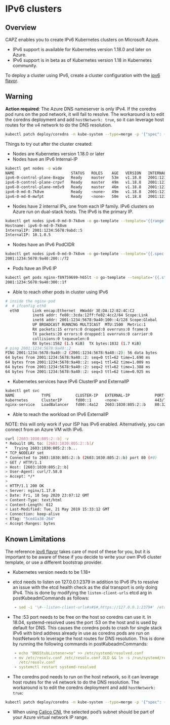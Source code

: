 # IPv6 clusters

## Overview

CAPZ enables you to create IPv6 Kubernetes clusters on Microsoft Azure.

- IPv6 support is available for Kubernetes version 1.18.0 and later on Azure.
- IPv6 support is in beta as of Kubernetes version 1.18 in Kubernetes community.

To deploy a cluster using IPv6, create a cluster configuration with the [ipv6 flavor](https://raw.githubusercontent.com/kubernetes-sigs/cluster-api-provider-azure/master/templates/cluster-template-ipv6.yaml).

<aside class="note warning">

<h1> Warning </h1>

**Action required**: The Azure DNS nameserver is only IPv4. If the coredns pod runs on the pod network, it will fail to resolve. 
The workaround is to edit the coredns deployment and add `hostNetwork: true`, so it can leverage host routes for the v4 network to do the DNS resolution.
```bash
kubectl patch deploy/coredns -n kube-system --type=merge -p '{"spec": {"template": {"spec":{"hostNetwork": true}}}}'
```

</aside>

Things to try out after the cluster created:

- Nodes are Kubernetes version 1.18.0 or later
- Nodes have an IPv6 Internal-IP

```bash
kubectl get nodes -o wide
NAME                         STATUS   ROLES    AGE   VERSION   INTERNAL-IP              EXTERNAL-IP   OS-IMAGE             KERNEL-VERSION     CONTAINER-RUNTIME
ipv6-0-control-plane-8xqgw   Ready    master   53m   v1.18.8   2001:1234:5678:9abc::4   <none>        Ubuntu 18.04.5 LTS   5.3.0-1034-azure   containerd://1.3.4
ipv6-0-control-plane-crpvf   Ready    master   49m   v1.18.8   2001:1234:5678:9abc::5   <none>        Ubuntu 18.04.5 LTS   5.3.0-1034-azure   containerd://1.3.4
ipv6-0-control-plane-nm5v9   Ready    master   46m   v1.18.8   2001:1234:5678:9abc::6   <none>        Ubuntu 18.04.5 LTS   5.3.0-1034-azure   containerd://1.3.4
ipv6-0-md-0-7k8vm            Ready    <none>   49m   v1.18.8   2001:1234:5678:9abd::5   <none>        Ubuntu 18.04.5 LTS   5.3.0-1034-azure   containerd://1.3.4
ipv6-0-md-0-mwfpt            Ready    <none>   50m   v1.18.8   2001:1234:5678:9abd::4   <none>        Ubuntu 18.04.5 LTS   5.3.0-1034-azure   containerd://1.3.4
```

- Nodes have 2 internal IPs, one from each IP family. IPv6 clusters on Azure run on dual-stack hosts. The IPv6 is the primary IP.

```bash
kubectl get nodes ipv6-0-md-0-7k8vm -o go-template --template='{{range .status.addresses}}{{printf "%s: %s \n" .type .address}}{{end}}'
Hostname: ipv6-0-md-0-7k8vm
InternalIP: 2001:1234:5678:9abd::5
InternalIP: 10.1.0.5
```

- Nodes have an IPv6 PodCIDR

```bash
kubectl get nodes ipv6-0-md-0-7k8vm -o go-template --template='{{.spec.podCIDR}}'
2001:1234:5678:9a40:200::/72
```

- Pods have an IPv6 IP

```bash
kubectl get pods nginx-f89759699-h65lt -o go-template --template='{{.status.podIP}}'
2001:1234:5678:9a40:300::1f
```

- Able to reach other pods in cluster using IPv6

```bash
# inside the nginx-pod
#  # ifconfig eth0
  eth0      Link encap:Ethernet  HWaddr 3E:DA:12:82:4C:C2
            inet6 addr: fe80::3cda:12ff:fe82:4cc2/64 Scope:Link
            inet6 addr: 2001:1234:5678:9a40:100::4/128 Scope:Global
            UP BROADCAST RUNNING MULTICAST  MTU:1500  Metric:1
            RX packets:15 errors:0 dropped:0 overruns:0 frame:0
            TX packets:20 errors:0 dropped:1 overruns:0 carrier:0
            collisions:0 txqueuelen:0
            RX bytes:1562 (1.5 KiB)  TX bytes:1832 (1.7 KiB)
# ping 2001:1234:5678:9a40::2
PING 2001:1234:5678:9a40::2 (2001:1234:5678:9a40::2): 56 data bytes
64 bytes from 2001:1234:5678:9a40::2: seq=0 ttl=62 time=1.690 ms
64 bytes from 2001:1234:5678:9a40::2: seq=1 ttl=62 time=1.009 ms
64 bytes from 2001:1234:5678:9a40::2: seq=2 ttl=62 time=1.388 ms
64 bytes from 2001:1234:5678:9a40::2: seq=3 ttl=62 time=0.925 ms
```

- Kubernetes services have IPv6 ClusterIP and ExternalIP

```bash
kubectl get svc
NAME            TYPE           CLUSTER-IP   EXTERNAL-IP           PORT(S)          AGE
kubernetes      ClusterIP      fd00::1      <none>                443/TCP          94m
nginx-service   LoadBalancer   fd00::4a12   2603:1030:805:2::b    80:32136/TCP     40m
```

- Able to reach the workload on IPv6 ExternalIP

NOTE: this will only work if your ISP has IPv6 enabled. Alternatively, you can connect from an Azure VM with IPv6.

```bash
curl [2603:1030:805:2::b] -v
* Rebuilt URL to: [2603:1030:805:2::b]/
*   Trying 2603:1030:805:2::b...
* TCP_NODELAY set
* Connected to 2603:1030:805:2::b (2603:1030:805:2::b) port 80 (#0)
> GET / HTTP/1.1
> Host: [2603:1030:805:2::b]
> User-Agent: curl/7.58.0
> Accept: */*
>
< HTTP/1.1 200 OK
< Server: nginx/1.17.0
< Date: Fri, 18 Sep 2020 23:07:12 GMT
< Content-Type: text/html
< Content-Length: 612
< Last-Modified: Tue, 21 May 2019 15:33:12 GMT
< Connection: keep-alive
< ETag: "5ce41a38-264"
< Accept-Ranges: bytes
```

## Known Limitations

The reference [ipv6 flavor](https://raw.githubusercontent.com/kubernetes-sigs/cluster-api-provider-azure/master/templates/cluster-template-ipv6.yaml) takes care of most of these for you, but it is important to be aware of these if you decide to write your own IPv6 cluster template, or use a different bootstrap provider.

- Kubernetes version needs to be 1.18+

- etcd needs to listen on 127.0.0.1:2379 in addition to IPv6 IPs to resolve an issue with the etcd health check as the dial transport is only doing IPv4. This is done by modifying the `listen-client-urls` etcd arg in postKubeadmCommands as follows:
```yaml
    - sed -i '\#--listen-client-urls#s#$#,https://127.0.0.1:2379#' /etc/kubernetes/manifests/etcd.yaml
```

- The :53 port needs to be free on the host so coredns can use it. In 18.04, systemd-resolved uses the port :53 on the host and is used by default for DNS. This causes the coredns pods to crash for single stack IPv6 with bind address already in use as coredns pods are run on hostNetwork to leverage the host routes for DNS resolution. This is done by running the following commands in postKubeadmCommands:
```yaml
    - echo "DNSStubListener=no" >> /etc/systemd/resolved.conf
    - mv /etc/resolv.conf /etc/resolv.conf.OLD && ln -s /run/systemd/resolve/resolv.conf
      /etc/resolv.conf
    - systemctl restart systemd-resolved
```

- The coredns pod needs to run on the host network, so it can leverage host routes for the v4 network to do the DNS resolution. The workaround is to edit the coredns deployment and add `hostNetwork: true`:
```bash
kubectl patch deploy/coredns -n kube-system --type=merge -p '{"spec": {"template": {"spec":{"hostNetwork": true}}}}'
```

- When using [Calico CNI](https://docs.projectcalico.org/reference/public-cloud/azure), the selected pod’s subnet should be part of your Azure virtual network IP range.
